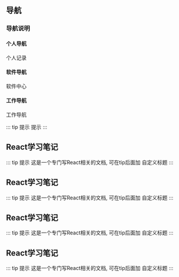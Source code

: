 ## 导航

### 导航说明
#### 个人导航
个人记录
#### 软件导航
软件中心
#### 工作导航
工作导航

::: tip 提示
提示
:::

## React学习笔记

::: tip 提示
这是一个专门写React相关的文档, 可在tip后面加 自定义标题
:::

## React学习笔记

::: tip 提示
这是一个专门写React相关的文档, 可在tip后面加 自定义标题
:::

## React学习笔记

::: tip 提示
这是一个专门写React相关的文档, 可在tip后面加 自定义标题
:::

## React学习笔记

::: tip 提示
这是一个专门写React相关的文档, 可在tip后面加 自定义标题
:::